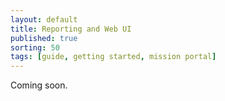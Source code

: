 ```yaml
---
layout: default
title: Reporting and Web UI
published: true
sorting: 50
tags: [guide, getting started, mission portal]
---
```


Coming soon.
